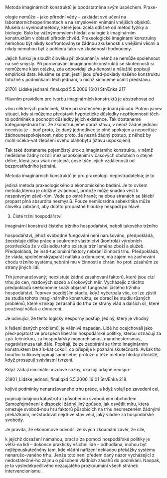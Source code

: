 
Metoda imaginárních konstruktů je opodstatněna svým úspěchem. Praxe-

ologie nemůže – jako přírodní vědy – zakládat své učení na laboratorníchexperimentech a na smyslovém vnímání vnějších objektů. Musela si vyvinoutmetody, které jsou zcela odlišné od metod fyziky a biologie. Bylo by vážnýmomylem hledat analogie k imaginárním konstruktům v oblasti přírodníchvěd. Praxeologické imaginární konstrukty nemohou být nikdy konfrontoványse žádnou zkušeností s vnějšími věcmi a nikdy nemohou být z pohledu tako-vé zkušenosti hodnoceny.

Jejich funkcí je sloužit člověku při zkoumání,v němž se nemůže spolehnout na své smysly. Při porovnávání imaginárníchkonstruktů se skutečností si nemůžeme klást otázku, zda odpovídají zku-šenosti a náležitě popisují empirická data. Musíme se ptát, jestli jsou před-poklady našeho konstruktu totožné s podmínkami těch jednání, o nichž sichceme učinit představu.

21701_Lidske jednani_final.qxd 5.5.2006 16:01 StrÆnka 217

Hlavním pravidlem pro tvorbu imaginárních konstruktů je abstrahovat od

vlivu některých podmínek, které při skutečném jednání působí. Potom jsmev situaci, kdy si můžeme představit hypotetické důsledky nepřítomnosti těch-to podmínek a pochopit důsledky jejich existence. Tak dostaneme kategoriijednání tím, že zkonstruujeme obraz stavu, v němž žádné jednání neexistu-je – buď proto, že daný jednotlivec je plně spokojen a nepociťuje žádnounespokojenost, nebo proto, že nezná žádný postup, z něhož by mohl očeká-vat zlepšení svého blahobytu (stavu uspokojení).

Tak také dostaneme pojemčistý úrok z imaginárního konstruktu, v němž neděláme žádný rozdíl meziuspokojeními v časových obdobích o stejné délce, která jsou však nestejná, cose týče jejich vzdálenosti od bezprostředního jednání.

Metoda imaginárních konstruktů je pro praxeologii nepostradatelná; je to

jediná metoda praxeologického a ekonomického bádání. Je to ovšem metoda,kterou je obtížné zvládnout, protože může snadno vést k nesprávným závě-rům. Vede po ostré hraně; na obou stranách se šklebí propast plná absurdita nesmyslů. Pouze nemilosrdná sebekritika může člověku zabránit, aby dotéto propastné hloubky nespadl po hlavě.

3. Čisté tržní hospodářství

Imaginární konstrukt čistého tržního hospodářství, neboli takového tržního

hospodářství, jehož svobodné fungování není narušováno, předpokládá, žeexistuje dělba práce a soukromé vlastnictví (kontrola) výrobních prostředkůa že v důsledku toho existuje tržní směna zboží a služeb. Předpokládá, že insti-tucionální faktory nebrání činnosti trhu. Předpokládá, že vláda, společenskýaparát nátlaku a donucení, má zájem na zachování chodu tržního systému,nebrání mu v činnosti a chrání ho proti zásahům ze strany jiných lidí.

Trh jenenarušovaný; neexistuje žádné zasahování faktorů, které jsou cizí trhu,do cen, mzdových sazeb a úrokových měr. Vycházejíc z těchto předpokladů seekonomie snaží objasnit fungování čistého tržního hospodářství. Teprvev pozdějším stadiu, když vyčerpala vše, co lze zjistit ze studia tohoto imagi-nárního konstruktu, se obrací ke studiu různých problémů, které vznikají zezásahů do trhu ze strany vlád a dalších sil, které používají nátlak a donucení.

Je udivující, že tento logicky nesporný postup, jediný, který je vhodný

k řešení daných problémů, je vášnivě napadán. Lidé ho ocejchovali jako před-pojatost ve prospěch liberální hospodářské politiky, kterou označují za zpá-tečnickou, za hospodářský monarchismus, manchesterismus, negativismusa tak dále. Popírají, že ze zaobírání se tímto imaginárním konstruktem lze zís-kat cokoli, co přispěje k poznání skutečnosti. Avšak tito bouřliví kritikovépopírají sami sebe, protože u téže metody hledají útočiště, když prosazují svávlastní tvrzení.

Když žádají minimální mzdové sazby, ukazují údajné neuspo-

21801_Lidske jednani_final.qxd 5.5.2006 16:01 StrÆnka 218

kojivé podmínky nenarušovaného trhu práce, a když volají po zavedení cel,

popisují údajnou katastrofu způsobenou svobodným obchodem. Samozřejměnení k dispozici žádný jiný způsob, jak osvětlit míru, která omezuje svobod-nou hru faktorů působících na trhu neomezeném žádnými překážkami, nežstudovat nejdříve stav věcí, jaký vládne za hospodářské svobody.

Je pravda, že ekonomové odvodili ze svých zkoumání závěr, že cíle,

k jejichž dosažení námahou, prací a za pomoci hospodářské politiky je větši-na lidí – dokonce prakticky všichni lidé – odhodlána, mohou být nejlépeuskutečněny tam, kde vládní nařízení nekladou překážky systému nenarušo-vaného trhu. Jenže toto není předem daný názor vycházející z nedostatečné-ho zájmu o působení vládních zásahů do podnikání. Naopak, je to výsledekpečlivého nezaujatého prozkoumání všech stránek intervencionismu.
